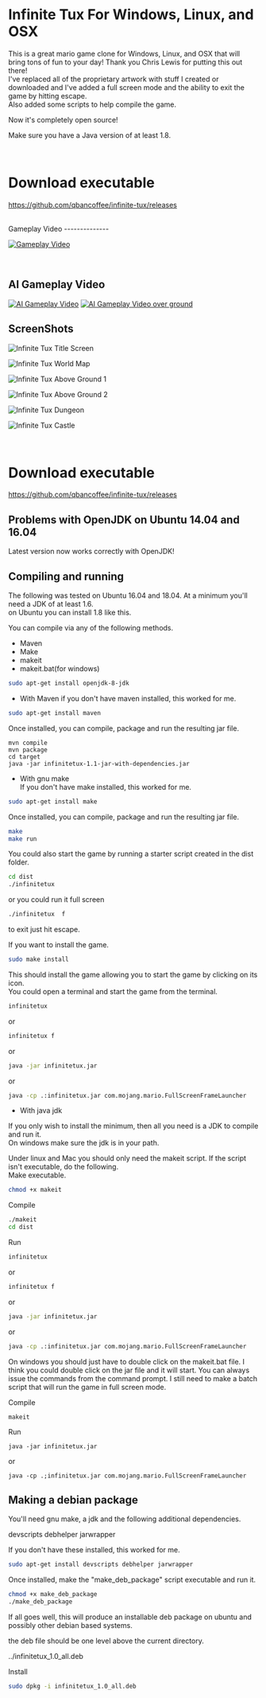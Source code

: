 Infinite Tux For Windows, Linux, and OSX
=========================================
This is a great mario game clone for Windows, Linux, and OSX that will bring tons of fun to your day! Thank you Chris Lewis for putting this out there!<br>
I've replaced all of the proprietary artwork with stuff I created or downloaded and I've added a full screen mode and the ability to exit the game by hitting escape.<br>
Also added some scripts to help compile the game.

Now it's completely open source!

Make sure you have a Java version of at least 1.8.

<br>

Download executable
===================
https://github.com/qbancoffee/infinite-tux/releases

<br>
Gameplay Video
--------------

[![Gameplay Video](https://img.youtube.com/vi/51M4KL25qoM/0.jpg)](https://www.youtube.com/watch?v=51M4KL25qoM)

<br>

AI Gameplay Video
--------------

[![AI Gameplay Video](https://img.youtube.com/vi/eiG-bJdwCyc/0.jpg)](https://www.youtube.com/watch?v=eiG-bJdwCyc)
[![AI Gameplay Video over ground](https://img.youtube.com/vi/5RukWnRZ0yI/0.jpg)](https://www.youtube.com/watch?v=5RukWnRZ0yI)
<br>


ScreenShots
-----------

![Infinite Tux Title Screen](/screenshots/tux_title.png?raw=true "Infinite Tux Title Screen")

![Infinite Tux World Map](/screenshots/tux_map.png?raw=true "Infinite Tux World Map")

![Infinite Tux Above Ground 1](/screenshots/tux_jump_shark.png?raw=true "Infinite Tux Above Ground 1")

![Infinite Tux Above Ground 2](/screenshots/tux_fire_shark.png?raw=true "Infinite Tux Above Ground 2")

![Infinite Tux Dungeon](/screenshots/tux_dungeon_jump.png?raw=true "Infinite Tux Dungeon")

![Infinite Tux Castle](/screenshots/tux_castle_cannon.png?raw=true "Infinite Tux Castle")




<br>

Download executable
===================
https://github.com/qbancoffee/infinite-tux/releases


Problems with OpenJDK on Ubuntu 14.04 and 16.04
-----------------------------------------------
Latest version now works correctly with OpenJDK!

Compiling and running
---------------------
The following was tested on Ubuntu 16.04 and 18.04. At a minimum you'll need a JDK of at least 1.6.<br>
on Ubuntu you can install 1.8 like this. 

You can compile via any of the following methods.
* Maven
* Make
* makeit
* makeit.bat(for windows)

```bash
sudo apt-get install openjdk-8-jdk
```

* With Maven
if you don't have maven installed, this worked for me.
```bash
sudo apt-get install maven
```
Once installed, you can compile, package and run the resulting jar file.

```
mvn compile
mvn package
cd target
java -jar infinitetux-1.1-jar-with-dependencies.jar
```
* With gnu make<br>
If you don't have make installed, this worked for me.

```bash
sudo apt-get install make
```
Once installed, you can compile, package and run the resulting jar file.

```bash
make
make run
```
You could also start the game by running a starter script created in the dist folder.

```bash
cd dist
./infinitetux
```

or you could run it full screen 

```bash
./infinitetux  f
```
to exit just hit escape.<br>

If you want to install the game.
```bash
sudo make install
```
This should install the game allowing you to start the game by clicking on its icon.<br>
You could open a terminal and start the game from the terminal.
```bash
infinitetux
```
or 
```bash
infinitetux f
```

or

```bash
java -jar infinitetux.jar
```
or

```bash
java -cp .:infinitetux.jar com.mojang.mario.FullScreenFrameLauncher
```


* With java jdk

If you only wish to install the minimum, then all you need is a JDK to compile and run it.<br>
On windows make sure the jdk is in your path.

Under linux and Mac you should only need the makeit script. If the script isn't executable, do the following.<br>
Make executable.
```bash
chmod +x makeit
```
Compile 
```bash
./makeit
cd dist
```
Run
```bash
infinitetux
```
or 
```bash
infinitetux f
```

or

```bash
java -jar infinitetux.jar
```
or

```bash
java -cp .:infinitetux.jar com.mojang.mario.FullScreenFrameLauncher
```

On windows you should just have to double click on the makeit.bat file. I think you could double click on the
jar file and it will start. You can always issue the commands from the command prompt. I still need to make a batch script that
will run the game in full screen mode.

Compile 
```windows
makeit
```
Run
```windows
java -jar infinitetux.jar
```
or

```windows
java -cp .;infinitetux.jar com.mojang.mario.FullScreenFrameLauncher
```


Making a debian package
-----------------------

You'll need gnu make, a jdk and the following additional dependencies.

devscripts
debhelper
jarwrapper

If you don't have these installed, this worked for me.

```bash
sudo apt-get install devscripts debhelper jarwrapper
```

Once installed, make the "make_deb_package" script executable and run it.

```bash
chmod +x make_deb_package
./make_deb_package
```

If all goes well, this will produce an installable deb package on ubuntu and possibly other debian based systems.

the deb file should be one level above the current directory.

../infinitetux_1.0_all.deb

Install
```bash
sudo dpkg -i infinitetux_1.0_all.deb
```

